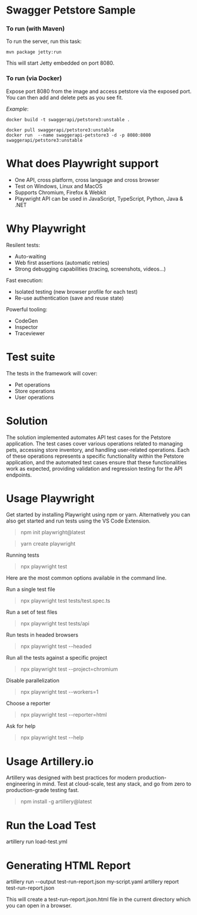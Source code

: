 # Swagger Petstore Sample

### To run (with Maven)
To run the server, run this task:

```
mvn package jetty:run
```

This will start Jetty embedded on port 8080.

### To run (via Docker)

Expose port 8080 from the image and access petstore via the exposed port. You can then add and delete pets as you see fit.

*Example*:

```
docker build -t swaggerapi/petstore3:unstable .
```

```
docker pull swaggerapi/petstore3:unstable
docker run  --name swaggerapi-petstore3 -d -p 8080:8080 swaggerapi/petstore3:unstable
```

# What does Playwright support

- One API, cross platform, cross language and cross browser
- Test on Windows, Linux and MacOS
- Supports Chromium, Firefox & Webkit
- Playwright API can be used in JavaScript, TypeScript, Python, Java & .NET

# Why Playwright

Resilent tests:
- Auto-waiting
- Web first assertions (automatic retries)
- Strong debugging capabilities (tracing, screenshots, videos...)

Fast execution:
- Isolated testing (new browser profile for each test)
- Re-use authentication (save and reuse state)

Powerful tooling:
- CodeGen
- Inspector
- Traceviewer

  
# Test suite
The tests in the framework will cover:

- Pet operations
- Store operations
- User operations

# Solution
The solution implemented automates API test cases for the Petstore application. The test cases cover various operations related to managing pets, accessing store inventory, and handling user-related operations.
Each of these operations represents a specific functionality within the Petstore application, and the automated test cases ensure that these functionalities work as expected, providing validation and regression testing for the API endpoints.

# Usage Playwright

Get started by installing Playwright using npm or yarn. Alternatively you can also get started and run tests using the VS Code Extension.

> npm init playwright@latest

> yarn create playwright

Running tests

> npx playwright test

Here are the most common options available in the command line.

Run a single test file

> npx playwright test tests/test.spec.ts

Run a set of test files

> npx playwright test tests/api

Run tests in headed browsers

> npx playwright test --headed

Run all the tests against a specific project

> npx playwright test --project=chromium

Disable parallelization

> npx playwright test --workers=1

Choose a reporter

> npx playwright test --reporter=html

Ask for help
> npx playwright test --help


# Usage Artillery.io

Artillery was designed with best practices for modern production-engineering in mind. Test at cloud-scale, test any stack, and go from zero to production-grade testing fast.

> npm install -g artillery@latest

# Run the Load Test
artillery run load-test.yml

# Generating HTML Report
artillery run --output test-run-report.json my-script.yaml
artillery report test-run-report.json

This will create a test-run-report.json.html file in the current directory which you can open in a browser.



